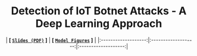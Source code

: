<div align="center">

# Detection of IoT Botnet Attacks - A Deep Learning Approach

| **[ [```Slides (PDF)```](<documentation/IoT Mini Project - Proposal.pdf>) ]** | **[ [```Model Figures```](<documentation/IoT_Botnet_models.png>) ]** |
|:-------------------:|:-------------------:|:-------------------:|
